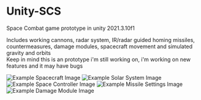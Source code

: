 # Unity-SCS
Space Combat game prototype in unity 2021.3.10f1<br>

Includes working cannons, radar system, IR/radar guided homing missiles, countermeasures, damage modules, spacecraft movement and simulated gravity and orbits<br>
Keep in mind this is an prototype i'm still working on, i'm working on new features and it may have bugs

![Example Spacecraft Image](https://github.com/Kheeto/Unity-SCS/blob/main/.github/space%20game%20test.PNG)
![Example Solar System Image](https://github.com/Kheeto/Unity-SCS/blob/main/.github/solar%20system%20test.PNG)
![Example Space Controller Image](https://github.com/Kheeto/Unity-SCS/blob/main/.github/ship%20inspector.PNG)
![Example Missile Settings Image](https://github.com/Kheeto/Unity-SCS/blob/main/.github/missile%20inspector.PNG)
![Example Damage Module Image](https://github.com/Kheeto/Unity-SCS/blob/main/.github/module%20inspector.PNG)
